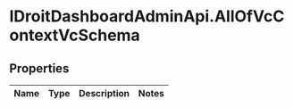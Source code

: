 # IDroitDashboardAdminApi.AllOfVcContextVcSchema

## Properties
Name | Type | Description | Notes
------------ | ------------- | ------------- | -------------
